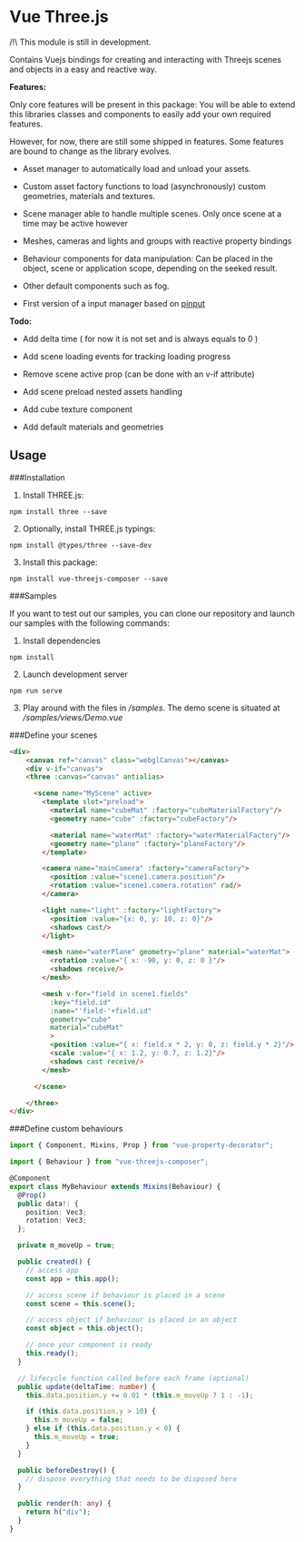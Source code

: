 # Vue Three.js

/!\ This module is still in development.

Contains Vuejs bindings for creating and interacting with Threejs scenes and objects in a easy and reactive way.

**Features:**

Only core features will be present in this package: You will be able to extend this libraries classes and components to easily add your own required features.

However, for now, there are still some shipped in features. Some features are bound to change as the library evolves.

- Asset manager to automatically load and unload your assets.
- Custom asset factory functions to load (asynchronously) custom geometries, materials and textures.

- Scene manager able to handle multiple scenes. Only once scene at a time may be active however
- Meshes, cameras and lights and groups with reactive property bindings
- Behaviour components for data manipulation: Can be placed in the object, scene or application scope, depending on the seeked result.

- Other default components such as fog.

- First version of a input manager based on [pinput](https://github.com/ichub/pinput)

**Todo:**

- Add delta time ( for now it is not set and is always equals to 0 )

- Add scene loading events for tracking loading progress
- Remove scene active prop (can be done with an v-if attribute)
- Add scene preload nested assets handling
- Add cube texture component

- Add default materials and geometries

## Usage

###Installation

1. Install THREE.js:

`npm install three --save`

2. Optionally, install THREE.js typings:

`npm install @types/three --save-dev`

3. Install this package:

`npm install vue-threejs-composer --save`

###Samples

If you want to test out our samples, you can clone our repository and launch our samples with the following commands:

1. Install dependencies

`npm install`

2. Launch development server

`npm run serve`

3. Play around with the files in */samples*. The demo scene is situated at */samples/views/Demo.vue*

###Define your scenes

```html
<div>
    <canvas ref="canvas" class="webglCanvas"></canvas>
    <div v-if="canvas">
    <three :canvas="canvas" antialias>

      <scene name="MyScene" active>
        <template slot="preload">
          <material name="cubeMat" :factory="cubeMaterialFactory"/>
          <geometry name="cube" :factory="cubeFactory"/>

          <material name="waterMat" :factory="waterMaterialFactory"/>
          <geometry name="plane" :factory="planeFactory"/>
        </template>

        <camera name="mainCamera" :factory="cameraFactory">
          <position :value="scene1.camera.position"/>
          <rotation :value="scene1.camera.rotation" rad/>
        </camera>

        <light name="light" :factory="lightFactory">
          <position :value="{x: 0, y: 10, z: 0}"/>
          <shadows cast/>
        </light>

        <mesh name="waterPlane" geometry="plane" material="waterMat">
          <rotation :value="{ x: -90, y: 0, z: 0 }"/>
          <shadows receive/>
        </mesh>

        <mesh v-for="field in scene1.fields"
          :key="field.id"
          :name="'field-'+field.id"
          geometry="cube"
          material="cubeMat"
          >
          <position :value="{ x: field.x * 2, y: 0, z: field.y * 2}"/>
          <scale :value="{ x: 1.2, y: 0.7, z: 1.2}"/>
          <shadows cast receive/>
        </mesh>

      </scene>

    </three>
</div>
```

###Define custom behaviours

```ts
import { Component, Mixins, Prop } from "vue-property-decorator";

import { Behaviour } from "vue-threejs-composer";

@Component
export class MyBehaviour extends Mixins(Behaviour) {
  @Prop()
  public data!: {
    position: Vec3;
    rotation: Vec3;
  };

  private m_moveUp = true;

  public created() {
    // access app
    const app = this.app();

    // access scene if behaviour is placed in a scene
    const scene = this.scene();

    // access object if behaviour is placed in an object
    const object = this.object();

    // once your component is ready
    this.ready();
  }

  // lifecycle function called before each frame (optional)
  public update(deltaTime: number) {
    this.data.position.y += 0.01 * (this.m_moveUp ? 1 : -1);

    if (this.data.position.y > 10) {
      this.m_moveUp = false;
    } else if (this.data.position.y < 0) {
      this.m_moveUp = true;
    }
  }

  public beforeDestroy() {
    // dispose everything that needs to be disposed here
  }

  public render(h: any) {
    return h("div");
  }
}
```
